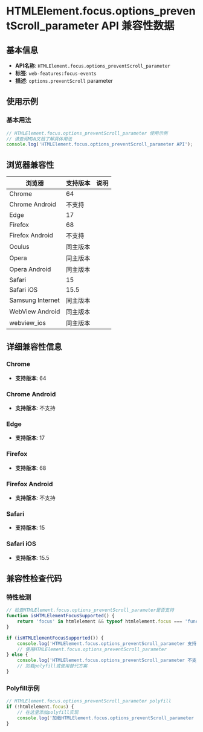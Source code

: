 # HTMLElement.focus.options_preventScroll_parameter API 兼容性数据

## 基本信息

- **API名称**: `HTMLElement.focus.options_preventScroll_parameter`
- **标签**: `web-features:focus-events`
- **描述**: `options.preventScroll` parameter

## 使用示例

### 基本用法

```javascript
// HTMLElement.focus.options_preventScroll_parameter 使用示例
// 请查阅MDN文档了解具体用法
console.log('HTMLElement.focus.options_preventScroll_parameter API');
```

## 浏览器兼容性

| 浏览器 | 支持版本 | 说明 |
|--------|----------|------|
| Chrome | 64 |  |
| Chrome Android | 不支持 |  |
| Edge | 17 |  |
| Firefox | 68 |  |
| Firefox Android | 不支持 |  |
| Oculus | 同主版本 |  |
| Opera | 同主版本 |  |
| Opera Android | 同主版本 |  |
| Safari | 15 |  |
| Safari iOS | 15.5 |  |
| Samsung Internet | 同主版本 |  |
| WebView Android | 同主版本 |  |
| webview_ios | 同主版本 |  |

## 详细兼容性信息

### Chrome

- **支持版本**: 64

### Chrome Android

- **支持版本**: 不支持

### Edge

- **支持版本**: 17

### Firefox

- **支持版本**: 68

### Firefox Android

- **支持版本**: 不支持

### Safari

- **支持版本**: 15

### Safari iOS

- **支持版本**: 15.5

## 兼容性检查代码

### 特性检测

```javascript
// 检查HTMLElement.focus.options_preventScroll_parameter是否支持
function isHTMLElementFocusSupported() {
    return 'focus' in htmlelement && typeof htmlelement.focus === 'function';
}

if (isHTMLElementFocusSupported()) {
    console.log('HTMLElement.focus.options_preventScroll_parameter 支持');
    // 使用HTMLElement.focus.options_preventScroll_parameter
} else {
    console.log('HTMLElement.focus.options_preventScroll_parameter 不支持，需要polyfill');
    // 加载polyfill或使用替代方案
}
```

### Polyfill示例

```javascript
// HTMLElement.focus.options_preventScroll_parameter polyfill
if (!htmlelement.focus) {
    // 在这里添加polyfill实现
    console.log('加载HTMLElement.focus.options_preventScroll_parameter polyfill');
}
```

